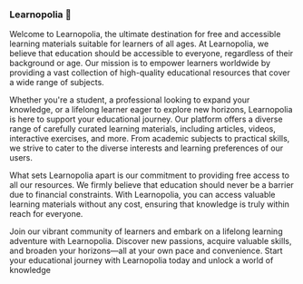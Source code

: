 ### Learnopolia 🐢

Welcome to Learnopolia, the ultimate destination for free and accessible learning materials suitable for learners of all ages. At Learnopolia, we believe that education should be accessible to everyone, regardless of their background or age. Our mission is to empower learners worldwide by providing a vast collection of high-quality educational resources that cover a wide range of subjects.

Whether you're a student, a professional looking to expand your knowledge, or a lifelong learner eager to explore new horizons, Learnopolia is here to support your educational journey. Our platform offers a diverse range of carefully curated learning materials, including articles, videos, interactive exercises, and more. From academic subjects to practical skills, we strive to cater to the diverse interests and learning preferences of our users.

What sets Learnopolia apart is our commitment to providing free access to all our resources. We firmly believe that education should never be a barrier due to financial constraints. With Learnopolia, you can access valuable learning materials without any cost, ensuring that knowledge is truly within reach for everyone.

Join our vibrant community of learners and embark on a lifelong learning adventure with Learnopolia. Discover new passions, acquire valuable skills, and broaden your horizons—all at your own pace and convenience. Start your educational journey with Learnopolia today and unlock a world of knowledge

